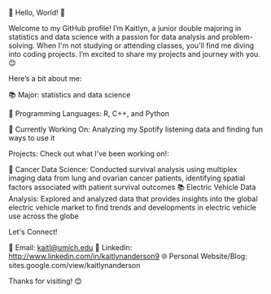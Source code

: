 👋 Hello, World! 🌟

Welcome to my GitHub profile! I’m Kaitlyn, a junior double majoring in statistics and data science with a passion for data analysis and problem-solving. When I'm not studying or attending classes, you'll find me diving into coding projects. I’m excited to share my projects and journey with you. 😊

Here’s a bit about me:

📚 Major: statistics and data science

🧠 Programming Languages: R, C++, and Python

🌱 Currently Working On: Analyzing my Spotify listening data and finding fun ways to use it

Projects:
Check out what I’ve been working on!: 

🔧 Cancer Data Science: Conducted survival analysis using multiplex imaging data from lung and ovarian cancer patients, identifying spatial factors associated with patient survival outcomes
📚 Electric Vehicle Data Analysis: Explored and analyzed data that provides insights into the global electric vehicle market to find trends and developments in electric vehicle use across the globe

Let's Connect!

📧 Email: kaitl@umich.edu
💼 LinkedIn: http://www.linkedin.com/in/kaitlynanderson9
🌐 Personal Website/Blog: sites.google.com/view/kaitlynanderson

Thanks for visiting! 😊
